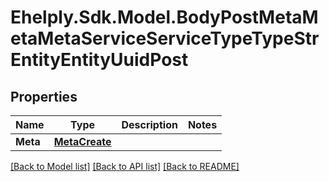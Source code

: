 # Ehelply.Sdk.Model.BodyPostMetaMetaMetaServiceServiceTypeTypeStrEntityEntityUuidPost

## Properties

Name | Type | Description | Notes
------------ | ------------- | ------------- | -------------
**Meta** | [**MetaCreate**](MetaCreate.md) |  | 

[[Back to Model list]](../README.md#documentation-for-models) [[Back to API list]](../README.md#documentation-for-api-endpoints) [[Back to README]](../README.md)

